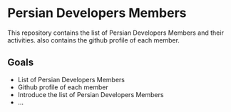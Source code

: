 # Persian Developers Members

This repository contains the list of Persian Developers Members and their activities. also contains the github profile of each member.

## Goals

* List of Persian Developers Members
* Github profile of each member
* Introduce the list of Persian Developers Members
* ...
